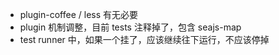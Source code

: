 
 - plugin-coffee / less 有无必要
 - plugin 机制调整，目前 tests 注释掉了，包含 seajs-map
 - test runner 中，如果一个挂了，应该继续往下运行，不应该停掉

